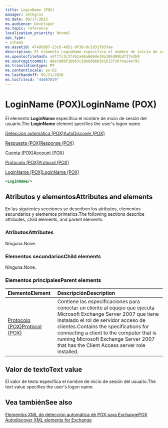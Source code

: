 ```yaml
---
title: LoginName (POX)
manager: sethgros
ms.date: 09/17/2015
ms.audience: Developer
ms.topic: reference
localization_priority: Normal
api_type:
- schema
ms.assetid: 47495d87-23c9-4d51-9f38-8c1d31f937aa
description: El elemento LoginName especifica el nombre de inicio de sesión del usuario.
ms.openlocfilehash: a4fffc3c3f4b2a46a660de19a184d99bdf37e3b0
ms.sourcegitcommit: 88ec988f2bb67c1866d06b361615f3674a24e795
ms.translationtype: MT
ms.contentlocale: es-ES
ms.lasthandoff: 05/31/2020
ms.locfileid: "44467819"
---
```

# <a name="loginname-pox"></a><span data-ttu-id="ee86f-103">LoginName (POX)</span><span class="sxs-lookup"><span data-stu-id="ee86f-103">LoginName (POX)</span></span>

<span data-ttu-id="ee86f-104">El elemento **LoginName** especifica el nombre de inicio de sesión del usuario.</span><span class="sxs-lookup"><span data-stu-id="ee86f-104">The **LoginName** element specifies the user's logon name.</span></span> 
  
[<span data-ttu-id="ee86f-105">Detección automática (POX)</span><span class="sxs-lookup"><span data-stu-id="ee86f-105">AutoDiscover (POX)</span></span>](autodiscover-pox.md)
  
[<span data-ttu-id="ee86f-106">Respuesta (POX)</span><span class="sxs-lookup"><span data-stu-id="ee86f-106">Response (POX)</span></span>](response-pox.md)
  
[<span data-ttu-id="ee86f-107">Cuenta (POX)</span><span class="sxs-lookup"><span data-stu-id="ee86f-107">Account (POX)</span></span>](account-pox.md)
  
[<span data-ttu-id="ee86f-108">Protocolo (POX)</span><span class="sxs-lookup"><span data-stu-id="ee86f-108">Protocol (POX)</span></span>](protocol-pox.md)
  
[<span data-ttu-id="ee86f-109">LoginName (POX)</span><span class="sxs-lookup"><span data-stu-id="ee86f-109">LoginName (POX)</span></span>](loginname-pox.md)
  
```xml
<LoginName/>
```

## <a name="attributes-and-elements"></a><span data-ttu-id="ee86f-110">Atributos y elementos</span><span class="sxs-lookup"><span data-stu-id="ee86f-110">Attributes and elements</span></span>

<span data-ttu-id="ee86f-111">En las siguientes secciones se describen los atributos, elementos secundarios y elementos primarios.</span><span class="sxs-lookup"><span data-stu-id="ee86f-111">The following sections describe attributes, child elements, and parent elements.</span></span>
  
### <a name="attributes"></a><span data-ttu-id="ee86f-112">Atributos</span><span class="sxs-lookup"><span data-stu-id="ee86f-112">Attributes</span></span>

<span data-ttu-id="ee86f-113">Ninguna.</span><span class="sxs-lookup"><span data-stu-id="ee86f-113">None.</span></span>
  
### <a name="child-elements"></a><span data-ttu-id="ee86f-114">Elementos secundarios</span><span class="sxs-lookup"><span data-stu-id="ee86f-114">Child elements</span></span>

<span data-ttu-id="ee86f-115">Ninguna.</span><span class="sxs-lookup"><span data-stu-id="ee86f-115">None.</span></span>
  
### <a name="parent-elements"></a><span data-ttu-id="ee86f-116">Elementos principales</span><span class="sxs-lookup"><span data-stu-id="ee86f-116">Parent elements</span></span>

|<span data-ttu-id="ee86f-117">**Elemento**</span><span class="sxs-lookup"><span data-stu-id="ee86f-117">**Element**</span></span>|<span data-ttu-id="ee86f-118">**Descripción**</span><span class="sxs-lookup"><span data-stu-id="ee86f-118">**Description**</span></span>|
|:-----|:-----|
|[<span data-ttu-id="ee86f-119">Protocolo (POX)</span><span class="sxs-lookup"><span data-stu-id="ee86f-119">Protocol (POX)</span></span>](protocol-pox.md) <br/> |<span data-ttu-id="ee86f-120">Contiene las especificaciones para conectar un cliente al equipo que ejecuta Microsoft Exchange Server 2007 que tiene instalado el rol de servidor acceso de clientes.</span><span class="sxs-lookup"><span data-stu-id="ee86f-120">Contains the specifications for connecting a client to the computer that is running Microsoft Exchange Server 2007 that has the Client Access server role installed.</span></span>  <br/> |
   
## <a name="text-value"></a><span data-ttu-id="ee86f-121">Valor de texto</span><span class="sxs-lookup"><span data-stu-id="ee86f-121">Text value</span></span>

<span data-ttu-id="ee86f-122">El valor de texto especifica el nombre de inicio de sesión del usuario.</span><span class="sxs-lookup"><span data-stu-id="ee86f-122">The text value specifies the user's logon name.</span></span>
  
## <a name="see-also"></a><span data-ttu-id="ee86f-123">Vea también</span><span class="sxs-lookup"><span data-stu-id="ee86f-123">See also</span></span>



[<span data-ttu-id="ee86f-124">Elementos XML de detección automática de POX para Exchange</span><span class="sxs-lookup"><span data-stu-id="ee86f-124">POX Autodiscover XML elements for Exchange</span></span>](pox-autodiscover-xml-elements-for-exchange.md)

